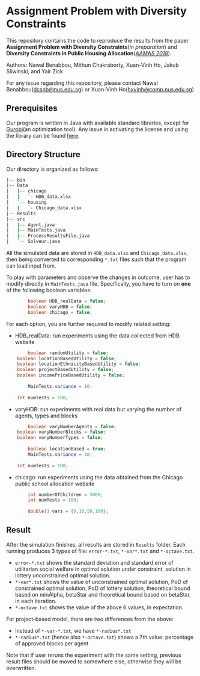 # Assignment Problem with Diversity Constraints
This repository contains the code to reproduce the results from the paper **Assignment Problem with Diversity Constraints**(*in preparation*) and **Diversity Constraints in Public Housing Allocation**([*AAMAS 2018*](http://ifaamas.org/Proceedings/aamas2018/pdfs/p973.pdf)).

Authors: Nawal Benabbou, Mithun Chakraborty, Xuan-Vinh Ho, Jakub Sliwinski, and Yair Zick 

For any issue regarding this repository, please contact Nawal Benabbou(dcsnb@nus.edu.sg) or Xuan-Vinh Ho(hxvinh@comp.nus.edu.sg)

## Prerequisites
Our program is written in Java with available standard libraries, except for [Gurobi](http://www.gurobi.com/)(an optimization tool). Any issue in activating the license and using the library can be found [here](http://www.gurobi.com/documentation/7.5/quickstart_mac.pdf).

## Directory Structure

Our directory is organized as follows:
```bash
|-- bin
|-- Data
|   |-- chicago
|   |   `- HDB_data.xlsx
|   `-- housing
|   |   `- Chicago_data.xlsx
|-- Results
|-- src
|   |-- Agent.java
|   |-- MainTests.java
|   |-- ProcessResultsFile.java
|   `-- Solveur.java
```

All the simulated data are stored in `HDB_data.xlsx` and `Chicago_data.xlsx`, then being converted to corresponding `*.txt` files such that the program can load input from. 

To play with parameters and observe the changes in outcome, user has to modify directly in `MainTests.java` file. Specifically, you have to turn on **one** of the following boolean variables:
```java
        boolean HDB_realData = false; 
        boolean varyHDB = false;
        boolean chicago = false;
```

For each option, you are further required to modify related setting:
* HDB_realData: run experiments using the data collected from HDB website
```java
        boolean randomUtility = false;
	boolean locationBasedUtility = false;
	boolean locationEthnicityBasedUtility = false;
	boolean projectBasedUtility = false;
	boolean incomePriceBasedUtility = false;
	
        MainTests.variance = 10;
	
	int numTests = 100;
```
* varyHDB: run experiments with real data but varying the number of agents, types and blocks
```java
        boolean varyNumberAgents = false;
	boolean varyNumberBlocks = false;
	boolean varyNumberTypes = false;
	
        boolean locationBased = true;
        MainTests.variance = 10;
	
	int numTests = 100;
```
* chicago: run experiments using the data obtained from the Chicago public school allocation website
```java
        int numberOfChildren = 5000;
        int numTests = 100;
	
        double[] vars = {0,10,50,100};
```

## Result

After the simulation finishes, all results are stored in `Results` folder. Each running produces 3 types of file: `error-*.txt`, `*-var*.txt` and `*-octave.txt`. 
* `error-*.txt` shows the standard deviation and standard error of utilitarian social welfare in optimal solution under constraint, solution in lottery unconstrained optimal solution.
* `*-var*.txt` shows the value of unconstrained optimal solution, PoD of constrained optimal solution, PoD of lottery solution, theoretical bound based on minAlpha, betaStar and theoretical bound based on betaStar, in each iteration.
* `*-octave.txt` shows the value of the above 6 values, in expectation.

For project-based model, there are two differences from the above:
* Instead of `*-var-*.txt`, we have `*-radius*.txt`
* `*-radius*.txt` (hence also `*-octave.txt`) shows a 7th value: percentage of approved blocks per agent

Note that if user reruns the experiment with the same setting, previous result files should be moved to somewhere else, otherwise they will be overwritten. 
